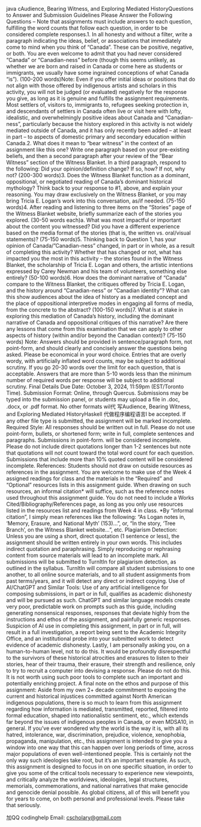 java cAudience, Bearing Witness, and Exploring Mediated HistoryQuestions to Answer and Submission Guidelines Please Answer the Following Questions – Note that assignments must include answers to each question, fulfilling the word counts that follow each question, in order to be considered complete responses.1. In all honesty and without a filter, write a paragraph indicating the ideas, belief, or associations that immediately come to mind when you think of “Canada”. These can be positive, negative, or both. You are even welcome to admit that you had never considered “Canada” or “Canadian-ness” before (though this seems unlikely, as whether we are born and raised in Canada or come here as students or immigrants, we usually have some ingrained conceptions of what Canada “is”). (100-200 words)Note: Even if you offer initial ideas or positions that do not align with those offered by indigenous artists and scholars in this activity, you will not be judged (or evaluated) negatively for the response you give, as long as it is genuine and fulfills the assignment requirements. Most settlers of, visitors to, immigrants to, refugees seeking protection in, and descendants of settlers in Canada often live or visit here with lofty, idealistic, and overwhelmingly positive ideas about Canada and “Canadian-ness”, particularly because the history explored in this activity is not widely mediated outside of Canada, and it has only recently been added – at least in part – to aspects of domestic primary and secondary education within Canada.2. What does it mean to “bear witness” in the context of an assignment like this one? Write one paragraph based on your pre-existing beliefs, and then a second paragraph after your review of the “Bear Witness” section of the Witness Blanket. In a third paragraph, respond to the following: Did your opinion/definition change? If so, how? If not, why not? (200-300 words)3. Does the Witness Blanket function as a dominant, oppositional, or negotiated reading of Canada’s dominant historical mythology? Think back to your response to #1, above, and explain your reasoning. You may draw exclusively on the Witness Blanket, or you may bring Tricia E. Logan’s work into this conversation, as/if needed. (75-150 words)4. After reading and listening to three items on the “Stories” page of the Witness Blanket website, briefly summarize each of the stories you explored. (30-50 words each)a. What was most impactful or important about the content you witnessed? Did you have a different experience based on the media format of the stories (that is, the written vs. oral/visual statements)? (75-150 words)5. Thinking back to Question 1, has your opinion of Canada/”Canadian-ness” changed, in part or in whole, as a result of completing this activity? Whether that has changed or not, what has impacted you the most in this activity – the stories found in the Witness Blanket, the scholarship of Tricia E. Logan and others, the artistic intentions expressed by Carey Newman and his team of volunteers, something else entirely? (50-100 words)6. How does the dominant narrative of “Canada” compare to the Witness Blanket, the critiques offered by Tricia E. Logan, and the history around “Canadian-ness” or “Canadian identity”? What can this show audiences about the idea of history as a mediated concept and the place of oppositional interpretive modes in engaging all forms of media, from the concrete to the abstract? (100-150 words)7. What is at stake in exploring this mediation of Canada’s history, including the dominant narrative of Canada and oppositional critiques of this narrative? Are there any lessons that come from this examination that we can apply to other aspects of history (within and/or beyond the Canadian context)? (75-150 words) Note: Answers should be provided in sentence/paragraph form, not point-form, and should clearly and concisely answer the questions being asked. Please be economical in your word choice. Entries that are overly wordy, with artificially inflated word counts, may be subject to additional scrutiny. If you go 20-30 words over the limit for each question, that is acceptable. Answers that are more than 5-10 words less than the minimum number of required words per response will be subject to additional scrutiny. Final Details Due Date: October 3, 2024, 11:59pm (EST/Toronto Time). Submission Format: Online, through Quercus. Submissions may be typed into the submission panel, or students may upload a file in .doc, .docx, or .pdf format. No other formats wil代 写Audience, Bearing Witness, and Exploring Mediated HistoryHaskell 代做程序编程语言l be accepted. If any other file type is submitted, the assignment will be marked incomplete. Required Style: All responses should be written out in full. Please do not use point-form, bullets, or shortened form; write in full, complete sentences and paragraphs. Submissions in point-form. will be considered incomplete. Please do not include direct quotations longer than 1-2 sentences but note that quotations will not count toward the total word count for each question. Submissions that include more than 10% quoted content will be considered incomplete. References: Students should not draw on outside resources as references in the assignment. You are welcome to make use of the Week 4 assigned readings for class and the materials in the “Required” and “Optional” resources lists in this assignment guide. When drawing on such resources, an informal citation* will suffice, such as the reference notes used throughout this assignment guide. You do not need to include a Works Cited/Bibliography/References page, as long as you only use resources listed in the resources list and readings from Week 4 in class. *By “informal citation”, I simply mean references like the following: “As Logan notes in, ‘Memory, Erasure, and National Myth’ (153)…”, or, “In the story, ‘Tree Branch’, on the Witness Blanket website…”, etc. Plagiarism Detection: Unless you are using a short, direct quotation (1 sentence or less), the assignment should be written entirely in your own words. This includes indirect quotation and paraphrasing. Simply reproducing or rephrasing content from source materials will lead to an incomplete mark. All submissions will be submitted to TurnItIn for plagiarism detection, as outlined in the syllabus. TurnItIn will compare all student submissions to one another, to all online source materials, and to all student assignments from past terms/years, and it will detect any direct or indirect copying. Use of AI/ChatGPT and Similar Tools: Use of any artificial intelligence for composing submissions, in part or in full, qualifies as academic dishonesty and will be pursued as such. ChatGPT and similar language models create very poor, predictable work on prompts such as this guide, including generating nonsensical responses, responses that deviate highly from the instructions and ethos of the assignment, and painfully generic responses. Suspicion of AI use in completing this assignment, in part or in full, will result in a full investigation, a report being sent to the Academic Integrity Office, and an institutional probe into your submitted work to detect evidence of academic dishonesty. Lastly, I am personally asking you, on a human-to-human level, not to do this. It would be profoundly disrespectful to the survivors of these historical atrocities and erasures to listen to their stories, hear of their trauma, their erasure, their strength and resilience, only to try to recruit a computer into devising a response. Please do not do this. It is not worth using such poor tools to complete such an important and potentially enriching project. A final note on the ethos and purpose of this assignment: Aside from my own 2+ decade commitment to exposing the current and historical injustices committed against North American indigenous populations, there is so much to learn from this assignment regarding how information is mediated, transmitted, reported, filtered into formal education, shaped into nationalistic sentiment, etc., which extends far beyond the issues of indigenous peoples in Canada, or even MDSA10, in general. If you’ve ever wondered why the world is the way it is, with all its hatred, intolerance, war, discrimination, prejudice, violence, xenophobia, propaganda, manipulation, etc., this assignment is intended to give you a window into one way that this can happen over long periods of time, across major populations of even well-intentioned people. This is certainly not the only way such ideologies take root, but it’s an important example. As such, this assignment is designed to focus in on one specific situation, in order to give you some of the critical tools necessary to experience new viewpoints, and critically analyze the worldviews, ideologies, legal structures, memorials, commemorations, and national narratives that make genocide and genocide denial possible. As global citizens, all of this will benefit you for years to come, on both personal and professional levels. Please take that seriously.

   加QQ codinghelp Email: cscholary@gmail.com
